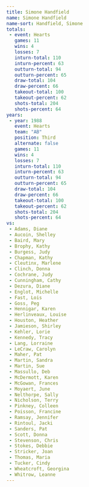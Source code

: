 ```yaml
---
title: Simone Handfield
name: Simone Handfield
name-sort: Handfield, Simone
totals:
 - event: Hearts
   games: 11
   wins: 4
   losses: 7
   inturn-total: 110
   inturn-percent: 63
   outturn-total: 94
   outturn-percent: 65
   draw-total: 104
   draw-percent: 66
   takeout-total: 100
   takeout-percent: 62
   shots-total: 204
   shots-percent: 64
years:
 - year: 1988
   event: Hearts
   team: "AB"
   position: Third
   alternate: false
   games: 11
   wins: 4
   losses: 7
   inturn-total: 110
   inturn-percent: 63
   outturn-total: 94
   outturn-percent: 65
   draw-total: 104
   draw-percent: 66
   takeout-total: 100
   takeout-percent: 62
   shots-total: 204
   shots-percent: 64
vs:
 - Adams, Diane
 - Aucoin, Shelley
 - Baird, Mary
 - Brophy, Kathy
 - Burgess, Judy
 - Chapman, Kathy
 - Cleutinx, Marlene
 - Clinch, Donna
 - Cochrane, Judy
 - Cunningham, Cathy
 - Dezura, Diane
 - Englot, Michelle
 - Fast, Lois
 - Goss, Peg
 - Hennigar, Karen
 - Herlinveaux, Louise
 - Houston, Heather
 - Jamieson, Shirley
 - Kehler, Lorie
 - Kennedy, Tracy
 - Lang, Lorraine
 - LeCraw, Carolyn
 - Maher, Pat
 - Martin, Sandra
 - Martin, Sue
 - Massullo, Deb
 - McDermott, Karen
 - McGowan, Frances
 - Moyaert, June
 - Nelthorpe, Sally
 - Nicholson, Terry
 - Pinkney, Colleen
 - Poisson, Francine
 - Ramsay, Jennifer
 - Rintoul, Jacki
 - Sanders, Pat
 - Scott, Donna
 - Stevenson, Chris
 - Stokes, Debbie
 - Stricker, Joan
 - Thomas, Maria
 - Tucker, Cindy
 - Wheatcroft, Georgina
 - Whitrow, Leanne
---
```

